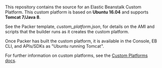 This repository contains the source for an Elastic Beanstalk Custom Platform.
This custom platform is based on **Ubuntu 16.04** and supports **Tomcat 7/Java 8**.

See the Packer template, *custom_platform.json*, for details on the AMI and
scripts that the builder runs as it creates the custom platform.

Once Packer has built the custom platform, it is available in the Console,
EB CLI, and APIs/SDKs as "Ubuntu running Tomcat".

For further information on custom platforms, see the
[Custom Platforms docs](http://docs.aws.amazon.com/elasticbeanstalk/latest/dg/custom-platforms.html).
